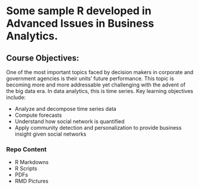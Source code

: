 # Some sample R developed in Advanced Issues in Business Analytics.

## Course Objectives:

One of the most important topics faced by decision makers in corporate and government agencies is their units’ future performance. This topic is becoming more and more addressable yet challenging with the advent of the big data era. In data analytics, this is time series.  Key learning objectives include:
* Analyze and decompose time series data
* Compute forecasts
* Understand how social network is quantified
* Apply community detection and personalization to provide business insight given social networks

### Repo Content
* R Markdowns
* R Scripts
* PDFs
* RMD Pictures